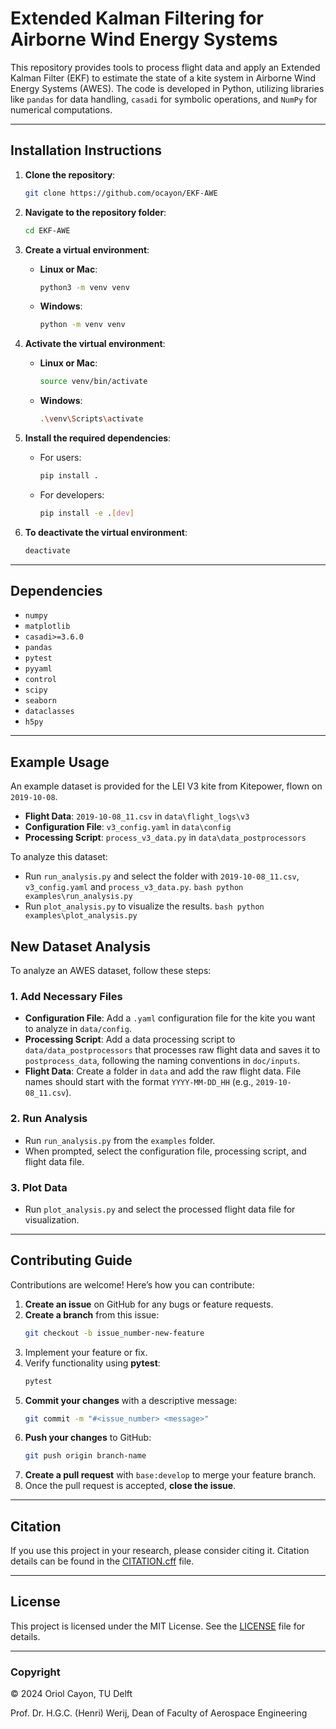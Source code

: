 # Extended Kalman Filtering for Airborne Wind Energy Systems

This repository provides tools to process flight data and apply an Extended Kalman Filter (EKF) to estimate the state of a kite system in Airborne Wind Energy Systems (AWES). The code is developed in Python, utilizing libraries like `pandas` for data handling, `casadi` for symbolic operations, and `NumPy` for numerical computations.

---

## Installation Instructions

1. **Clone the repository**:
    ```bash
    git clone https://github.com/ocayon/EKF-AWE
    ```

2. **Navigate to the repository folder**:
    ```bash
    cd EKF-AWE
    ```

3. **Create a virtual environment**:

   - **Linux or Mac**:
     ```bash
     python3 -m venv venv
     ```
   - **Windows**:
     ```bash
     python -m venv venv
     ```

4. **Activate the virtual environment**:

   - **Linux or Mac**:
     ```bash
     source venv/bin/activate
     ```
   - **Windows**:
     ```bash
     .\venv\Scripts\activate
     ```

5. **Install the required dependencies**:

   - For users:
     ```bash
     pip install .
     ```
   - For developers:
     ```bash
     pip install -e .[dev]
     ```

6. **To deactivate the virtual environment**:
    ```bash
    deactivate
    ```

---

## Dependencies

- `numpy`
- `matplotlib`
- `casadi>=3.6.0`
- `pandas`
- `pytest`
- `pyyaml`
- `control`
- `scipy`
- `seaborn`
- `dataclasses`
- `h5py`

---
## Example Usage

An example dataset is provided for the LEI V3 kite from Kitepower, flown on `2019-10-08`.
- **Flight Data**: `2019-10-08_11.csv` in `data\flight_logs\v3`
- **Configuration File**: `v3_config.yaml` in `data\config`
- **Processing Script**: `process_v3_data.py` in `data\data_postprocessors`


To analyze this dataset:
   - Run `run_analysis.py` and select the folder with `2019-10-08_11.csv`, `v3_config.yaml` and `process_v3_data.py`.
    ```bash
    python examples\run_analysis.py
    ```
   - Run `plot_analysis.py` to visualize the results.
    ```bash
    python examples\plot_analysis.py
    ```

## New Dataset Analysis

To analyze an AWES dataset, follow these steps:

### 1. Add Necessary Files
   - **Configuration File**: Add a `.yaml` configuration file for the kite you want to analyze in `data/config`.
   - **Processing Script**: Add a data processing script to `data/data_postprocessors` that processes raw flight data and saves it to `postprocess_data`, following the naming conventions in `doc/inputs`.
   - **Flight Data**: Create a folder in `data` and add the raw flight data. File names should start with the format `YYYY-MM-DD_HH` (e.g., `2019-10-08_11.csv`).

### 2. Run Analysis
   - Run `run_analysis.py` from the `examples` folder.
   - When prompted, select the configuration file, processing script, and flight data file.

### 3. Plot Data
   - Run `plot_analysis.py` and select the processed flight data file for visualization.


---

## Contributing Guide

Contributions are welcome! Here’s how you can contribute:

1. **Create an issue** on GitHub for any bugs or feature requests.
2. **Create a branch** from this issue:
    ```bash
    git checkout -b issue_number-new-feature
    ```
3. Implement your feature or fix.
4. Verify functionality using **pytest**:
    ```bash
    pytest
    ```
5. **Commit your changes** with a descriptive message:
    ```bash
    git commit -m "#<issue_number> <message>"
    ```
6. **Push your changes** to GitHub:
    ```bash
    git push origin branch-name
    ```
7. **Create a pull request** with `base:develop` to merge your feature branch.
8. Once the pull request is accepted, **close the issue**.

---

## Citation

If you use this project in your research, please consider citing it. Citation details can be found in the [CITATION.cff](CITATION.cff) file.

---

## License

This project is licensed under the MIT License. See the [LICENSE](LICENSE) file for details.

---

### Copyright
  
&copy; 2024 Oriol Cayon, TU Delft  

Prof. Dr. H.G.C. (Henri) Werij, Dean of Faculty of Aerospace Engineering
